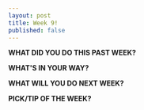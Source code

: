 ```yaml
---
layout: post
title: Week 9!
published: false
---
```



**WHAT DID YOU DO THIS PAST WEEK?** 

**WHAT'S IN YOUR WAY?** 

**WHAT WILL YOU DO NEXT WEEK?** 

**PICK/TIP OF THE WEEK?** 
